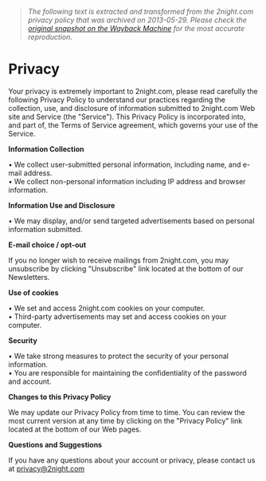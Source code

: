 > *The following text is extracted and transformed from the 2night.com privacy policy that was archived on 2013-05-29. Please check the [original snapshot on the Wayback Machine](https://web.archive.org/web/20130529191128id_/http%3A//2night.com/global/about/privacy) for the most accurate reproduction.*

# Privacy

Your privacy is extremely important to 2night.com, please read carefully the following Privacy Policy to understand our practices regarding the collection, use, and disclosure of information submitted to 2night.com Web site and Service (the "Service"). This Privacy Policy is incorporated into, and part of, the Terms of Service agreement, which governs your use of the Service.

**Information Collection**

• We collect user-submitted personal information, including name, and e-mail address.  
• We collect non-personal information including IP address and browser information.

**Information Use and Disclosure**

• We may display, and/or send targeted advertisements based on personal information submitted.

**E-mail choice / opt-out**

If you no longer wish to receive mailings from 2night.com, you may unsubscribe by clicking "Unsubscribe" link located at the bottom of our Newsletters.

**Use of cookies**

• We set and access 2night.com cookies on your computer.  
• Third-party advertisements may set and access cookies on your computer.

**Security**

• We take strong measures to protect the security of your personal information.  
• You are responsible for maintaining the confidentiality of the password and account.

**Changes to this Privacy Policy**

We may update our Privacy Policy from time to time. You can review the most current version at any time by clicking on the "Privacy Policy" link located at the bottom of our Web pages.

**Questions and Suggestions**

If you have any questions about your account or privacy, please contact us at privacy@2night.com 
